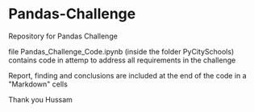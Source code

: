 # Pandas-Challenge

Repository for Pandas Challenge

file Pandas_Challenge_Code.ipynb (inside the folder PyCitySchools) contains code in attemp to address all requirements in the challenge

Report, finding and conclusions are included at the end of the code in a "Markdown" cells

Thank you
Hussam
